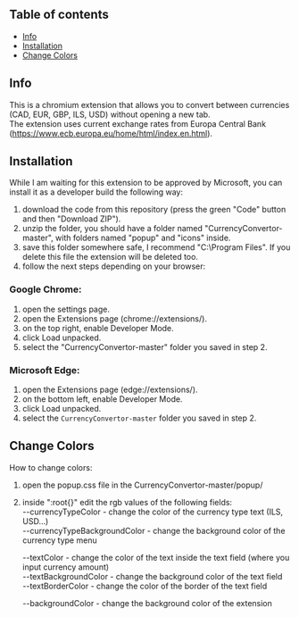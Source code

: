 
## Table of contents
* [Info](#info)
* [Installation](#installation)
* [Change Colors](#change-colors)

## Info
This is a chromium extension that allows you to convert between currencies (CAD, EUR, GBP, ILS, USD) without opening a new tab.  
The extension uses current exchange rates from Europa Central Bank (https://www.ecb.europa.eu/home/html/index.en.html).

## Installation
While I am waiting for this extension to be approved by Microsoft, you can install it as a developer build the following way:  
  
1. download the code from this repository (press the green "Code" button and then "Download ZIP").
2. unzip the folder, you should have a folder named "CurrencyConvertor-master", with folders named "popup" and "icons" inside.
3. save this folder somewhere safe, I recommend "C:\Program Files". If you delete this file the extension will be deleted too.
4. follow the next steps depending on your browser:
  
### Google Chrome:  
1. open the settings page.  
2. open the Extensions page (chrome://extensions/).  
3. on the top right, enable Developer Mode.  
4. click Load unpacked.  
5. select the "CurrencyConvertor-master" folder you saved in step 2.  
  
### Microsoft Edge:  
1. open the Extensions page (edge://extensions/).  
2. on the bottom left, enable Developer Mode.  
3. click Load unpacked.  
4. select the `CurrencyConvertor-master` folder you saved in step 2.  
  
## Change Colors
How to change colors:  
1. open the popup.css file in the CurrencyConvertor-master/popup/  
2. inside ":root{}" edit the rgb values of the following fields:  
    --currencyTypeColor - change the color of the currency type text (ILS, USD...)  
    --currencyTypeBackgroundColor - change the background color of the currency type menu  

    --textColor - change the color of the text inside the text field (where you input currency amount)  
    --textBackgroundColor - change the background color of the text field  
    --textBorderColor - change the color of the border of the text field  

    --backgroundColor - change the background color of the extension  
